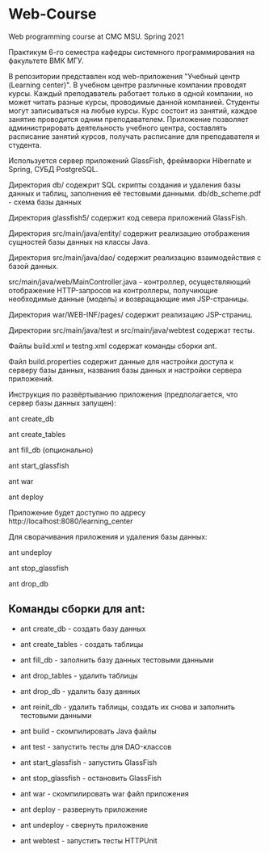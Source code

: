 # Web-Course
Web programming course at CMC MSU. Spring 2021

Практикум 6-го семестра кафедры системного программирования на факультете ВМК МГУ.

В репозитории представлен код web-приложения "Учебный центр (Learning center)". В учебном центре различные компании проводят курсы. Каждый преподаватель работает только в одной компании, но может читать разные курсы, проводимые данной компанией. Студенты могут записываться на любые курсы. Курс состоит из занятий, каждое занятие проводится одним преподавателем. Приложение позволяет администрировать деятельность учебного центра, составлять расписание занятий курсов, получать расписание для преподавателя и студента.

Используется сервер приложений GlassFish, фреймворки Hibernate и Spring, СУБД PostgreSQL.

Директория db/ содежрит SQL скрипты создания и удаления базы данных и таблиц, заполнения её тестовыми данными.
db/db_scheme.pdf - схема базы данных

Директория glassfish5/ содержит код севера приложений GlassFish.

Директория src/main/java/entity/ содержит реализацию отображения сущностей базы данных на классы Java.

Директория src/main/java/dao/ содержит реализацию взаимодействия с базой данных.

src/main/java/web/MainController.java - контроллер, осуществляющий отображение HTTP-запросов на контроллеры, получиющие необходимые данные (модель) и возвращающие имя JSP-страницы.

Директория war/WEB-INF/pages/ содержит реализацию JSP-страниц.

Директории src/main/java/test и src/main/java/webtest содержат тесты.

Файлы build.xml и testng.xml содержат команды сборки ant.

Файл build.properties содержит данные для настройки доступа к серверу базы данных, названия базы данных и настройки сервера приложений.

Инструкция по развёртыванию приложения (предполагается, что сервер базы данных запущен):

ant create_db

ant create_tables

ant fill_db (опционально)

ant start_glassfish

ant war

ant deploy

Приложение будет доступно по адресу http://localhost:8080/learning_center

Для сворачивания приложения и удаления базы данных:

ant undeploy

ant stop_glassfish

ant drop_db



## Команды сборки для ant:

- ant create_db     - создать базу данных
  
- ant create_tables - создать таблицы
  
- ant fill_db       - заполнить базу данных тестовыми данными
  
- ant drop_tables   - удалить таблицы
  
- ant drop_db       - удалить базу данных
  
- ant reinit_db     - удалить таблицы, создать их снова и заполнить тестовыми данными

- ant build         - скомпилировать Java файлы
    
- ant test          - запустить тесты для DAO-классов

- ant start_glassfish - запустить GlassFish

- ant stop_glassfish  - остановить GlassFish

- ant war             - скомпилировать war файл приложения

- ant deploy - развернуть приложение

- ant undeploy - свернуть приложение

- ant webtest - запустить тесты HTTPUnit
